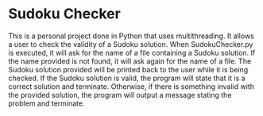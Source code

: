 # Sudoku Checker
This is a personal project done in Python that uses multithreading. It allows a user to check the validity of a Sudoku solution. When SudokuChecker.py is executed, it will ask for the name of a file containing a Sudoku solution. If the name provided is not found, it will ask again for the name of a file. The Sudoku solution provided will be printed back to the user while it is being checked. If the Sudoku solution is valid, the program will state that it is a correct solution and terminate. Otherwise, if there is something invalid with the provided solution, the program will output a message stating the problem and terminate.
